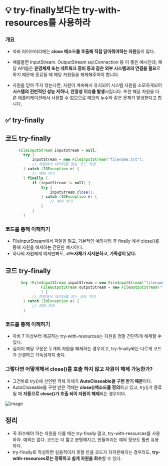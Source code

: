 # 💡 try-finally보다는 try-with-resources를 사용하라

### 개요
* 자바 라이브러리에는 **close 메소드를 호출해 직접 닫아줘야하는 자원**들이 많다.
* 예를들면 InputStream. OutputStream sql.Connection 등 이 좋은 예시인데, 해당 API들은 **운영체제 또는 네트워크 장비 등과 같은 외부 시스템과의 연결을 필요**로 하기 때문에  종료될 때 해당 자원들을 해제해주어야 합니다.

* 자원을 닫아 주지 않는다면, 자원이 계속해서 유지되어 시스템 자원을 소모하게되어 **시스템의 전반적인 성능 저하나, 안정성 이슈를 발생**시킵니다. 또한 해당 자원을 다른 애플리케이션에서 사용할 수 없으므로 메모리 누수와 같은 문제가 발생한다고 합니다.

## ✅ try-finally

## 코드 try-finally
```java
      FileInputStream inputStream = null;
		try {
		    inputStream = new FileInputStream("filename.txt");
		    // 파일에서 데이터를 읽는 코드 작성
		} catch (IOException e) {
		    // 예외 처리
		} finally {
		    if (inputStream != null) {
		        try {
		            inputStream.close();
		        } catch (IOException e) {
		            // 예외 처리
		        }
		    }
		}
```

### 코드를 통해 이해하기
* FileInputStream에서 파일을 읽고, 기본적인 예외처리 후 finally 에서 close()를 통해 자원을 해제하는 간단한 예시이다. 
* 하나의 자원해제 예제만봐도, **코드자체가 지저분하고, 가독성이 낮다.**


## 코드 try-finally

```java
       try (FileInputStream inputStream = new FileInputStream("filename.txt");
				FileOutputStream outputStream = new FileOutputStream("filename.txt")
				) {
		    // 파일에서 데이터를 읽는 코드 작성
		} catch (IOException e) {
		    // 예외 처리
		}
```

### 코드를 통해 이해하기
* 자바 7 이상부터 제공하는 try-with-resources는 자원을 정말 간단하게 해제할 수 있다.
* 심지어 해당 구문은 두개의 자원을 해제하는 경우이고, try-finally와는 다르게 코드가 간결하고 가독성까지 좋다.


### 그렇다면 어떻게해서 close()를 호출 하지 않고 자원이 해제 가능한가?
* 그건바로 try()에 선언된 객체 자체가 **AutoCloseable을 구현 받기 때문**이다.
* AutoCloseable를 구현 받은 객체는  **close()메소드를 정의**하고 있고, try()가 종료될 때 **자동으로 close()가 호출 되어 자원이 해제**되는 경우이다.

![image](https://user-images.githubusercontent.com/91134556/235330996-52c89df3-05c1-4b21-afd2-c1cfa6eb55f2.png)


## 정리
* 꼭 회수해야 하는 자원을 다룰 때는 try-finally 말고, try-with-resources를 사용하자. 예외는 없다. 코드는 더 짧고 분명해지고, 만들어지는 예외 정보도 훨씬 유용하다. 
* try-finally로 작성하면 실용적이지 못할 만큼 코드가 지저분해지는 경우라도, **try-with-resources로는 정확하고 쉽게 자원을 회수**할 수 있다.
